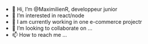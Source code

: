 - 👋 Hi, I’m @MaximilienR, developpeur junior  
- 👀 I’m interested in react/node
- 🌱 I am currently working  in one e-commerce projectr
- 💞️ I’m looking to collaborate on ...
- 📫 How to reach me ...

 
